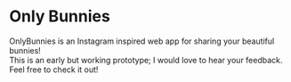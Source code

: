 # Only Bunnies
OnlyBunnies is an Instagram inspired web app for sharing your beautiful bunnies! <br />
This is an early but working prototype; I would love to hear your feedback. <br />
Feel free to check it out! <br />